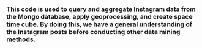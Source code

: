 ### This code is used to query and aggregate Instagram data from the Mongo database, apply geoprocessing, and create space time cube. By doing this, we have a general understanding of the Instagram posts before conducting other data mining methods.